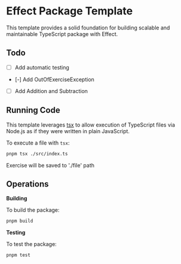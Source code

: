 # Effect Package Template

This template provides a solid foundation for building scalable and maintainable TypeScript package with Effect.

## Todo
- [ ] Add automatic testing
- [-] Add OutOfExerciseException
- [ ] Add Addition and Subtraction

## Running Code

This template leverages [tsx](https://tsx.is) to allow execution of TypeScript files via Node.js as if they were written in plain JavaScript.

To execute a file with `tsx`:

```sh
pnpm tsx ./src/index.ts
```

Exercise will be saved to './file' path

## Operations

**Building**

To build the package:

```sh
pnpm build
```

**Testing**

To test the package:

```sh
pnpm test
```